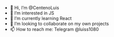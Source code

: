 - 👋 Hi, I’m @CentenoLuis
- 👀 I’m interested in JS
- 🌱 I’m currently learning React
- 💞️ I’m looking to collaborate on my own projects
- 📫 How to reach me: Telegram @luiss1080
